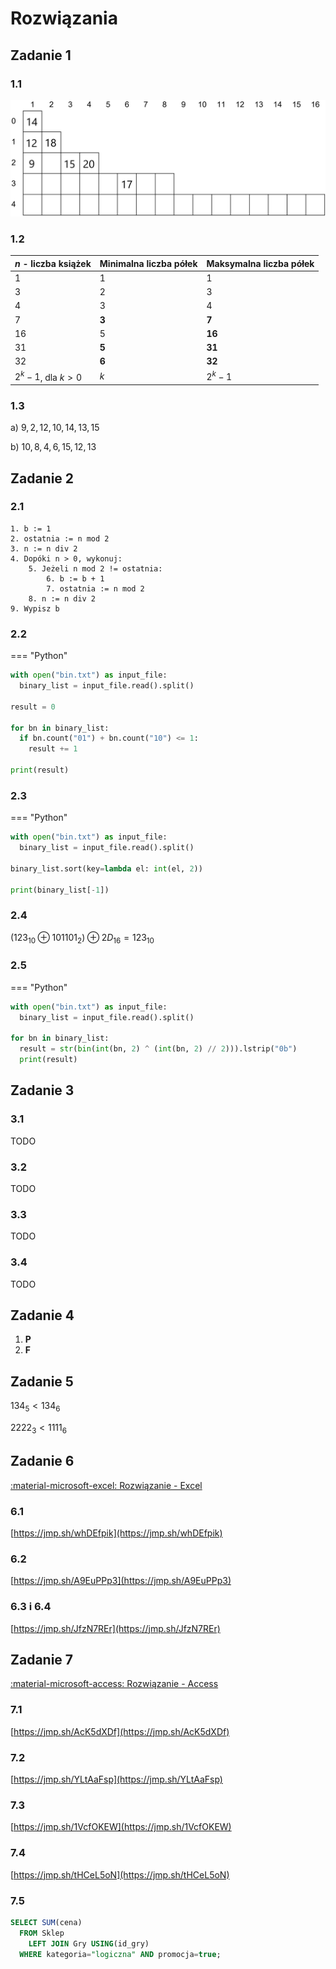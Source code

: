 # Rozwiązania

## Zadanie 1

### 1.1

![](../../../assets/zad1_1_2023.png)

### 1.2

| $n$ - liczba książek | Minimalna liczba półek | Maksymalna liczba półek |
|-|-|-|
| 1 | 1 | 1 |
| 3 | 2 | 3 | 
| 4 | 3 | 4 |
| 7 | **3**  | **7** |
| 16 | 5 | **16** |
| 31 | **5** | **31** |
| 32 | **6** | **32** |
| $2^k - 1$, dla $k>0$ | $k$ | $2^k - 1$ |

### 1.3

a) $9, 2, 12, 10, 14, 13, 15$ 

b) $10, 8, 4, 6, 15, 12, 13$

## Zadanie 2

### 2.1

```
1. b := 1
2. ostatnia := n mod 2
3. n := n div 2
4. Dopóki n > 0, wykonuj:
    5. Jeżeli n mod 2 != ostatnia:
        6. b := b + 1
        7. ostatnia := n mod 2
    8. n := n div 2
9. Wypisz b
```

### 2.2

=== "Python"

  ```python linenums="1"
  with open("bin.txt") as input_file:
    binary_list = input_file.read().split()

  result = 0

  for bn in binary_list:
    if bn.count("01") + bn.count("10") <= 1:
      result += 1

  print(result)
  ```


### 2.3

=== "Python"

  ```python linenums="1"
  with open("bin.txt") as input_file:
    binary_list = input_file.read().split()

  binary_list.sort(key=lambda el: int(el, 2))

  print(binary_list[-1])
  ```


### 2.4

$(123_{10} \oplus 101101_2) \oplus 2D_{16} = 123_{10}$

### 2.5

=== "Python"

  ```python linenums="1"
  with open("bin.txt") as input_file:
    binary_list = input_file.read().split()

  for bn in binary_list:
    result = str(bin(int(bn, 2) ^ (int(bn, 2) // 2))).lstrip("0b")
    print(result)
  ```

## Zadanie 3

### 3.1

TODO

### 3.2

TODO

### 3.3

TODO

### 3.4

TODO

## Zadanie 4

1. **P**
2. **F**

## Zadanie 5

$134_5 < 134_6$

$2222_3 < 1111_6$

## Zadanie 6

[:material-microsoft-excel: Rozwiązanie - Excel](../../../assets/zad6_2023.xlsx)

### 6.1

[https://jmp.sh/whDEfpik](https://jmp.sh/whDEfpik)

### 6.2

[https://jmp.sh/A9EuPPp3](https://jmp.sh/A9EuPPp3)

### 6.3 i 6.4

[https://jmp.sh/JfzN7REr](https://jmp.sh/JfzN7REr)

## Zadanie 7

[:material-microsoft-access: Rozwiązanie - Access](../../../assets/zad7_2023.accdb)

### 7.1

[https://jmp.sh/AcK5dXDf](https://jmp.sh/AcK5dXDf)

### 7.2

[https://jmp.sh/YLtAaFsp](https://jmp.sh/YLtAaFsp)

### 7.3

[https://jmp.sh/1VcfOKEW](https://jmp.sh/1VcfOKEW)

### 7.4

[https://jmp.sh/tHCeL5oN](https://jmp.sh/tHCeL5oN)

### 7.5

```SQL
SELECT SUM(cena) 
  FROM Sklep 
    LEFT JOIN Gry USING(id_gry) 
  WHERE kategoria="logiczna" AND promocja=true;
```
